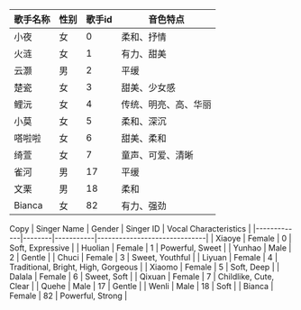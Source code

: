 | 歌手名称 | 性别 | 歌手id | 音色特点         |
|--------|----|-------|----------------|
| 小夜     | 女  | 0     | 柔和、抒情       |
| 火涟     | 女  | 1     | 有力、甜美       |
| 云灏     | 男  | 2     | 平缓           |
| 楚瓷     | 女  | 3     | 甜美、少女感     |
| 鲤沅     | 女  | 4     | 传统、明亮、高、华丽 |
| 小莫     | 女  | 5     | 柔和、深沉       |
| 嗒啦啦    | 女  | 6     | 甜美、柔和       |
| 绮萱     | 女  | 7     | 童声、可爱、清晰  |
| 雀河     | 男  | 17    | 平缓           |
| 文栗     | 男  | 18    | 柔和           |
| Bianca | 女  | 82    | 有力、强劲       |


Copy
| Singer Name | Gender | Singer ID | Vocal Characteristics       |
|-------------|--------|-----------|------------------------------|
| Xiaoye      | Female | 0         | Soft, Expressive             |
| Huolian     | Female | 1         | Powerful, Sweet              |
| Yunhao      | Male   | 2         | Gentle                       |
| Chuci       | Female | 3         | Sweet, Youthful              |
| Liyuan      | Female | 4         | Traditional, Bright, High, Gorgeous |
| Xiaomo      | Female | 5         | Soft, Deep                   |
| Dalala      | Female | 6         | Sweet, Soft                  |
| Qixuan      | Female | 7         | Childlike, Cute, Clear       |
| Quehe       | Male   | 17        | Gentle                       |
| Wenli       | Male   | 18        | Soft                         |
| Bianca      | Female | 82        | Powerful, Strong             |

